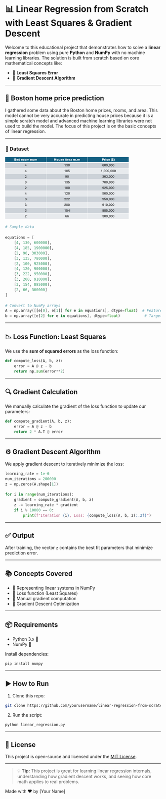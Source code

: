 # 📊 Linear Regression from Scratch with Least Squares & Gradient Descent

Welcome to this educational project that demonstrates how to solve a **linear regression** problem using pure **Python** and **NumPy** with no machine learning libraries. The solution is built from scratch based on core mathematical concepts like:

- 🔢 **Least Squares Error**
- 🔁 **Gradient Descent Algorithm**

---
## 🏡 Boston home price prediction

I gathered some data about the Boston home prices, rooms, and area.
This model cannot be very accurate in predicting house prices because it is a simple scratch model and advanced machine learning libraries were not used to build the model. The focus of this project is on the basic concepts of linear regression.

---
### 📁 Dataset
<p>
    <img src="assets/data.png" width="400" alt="dataset" />
<p/>


```python
# Sample data

equations = [
    [4, 130, 600000],
    [4, 185, 1900000],
    [2, 90, 303000],
    [3, 135, 780000],
    [2, 100, 925000],
    [4, 120, 900000],
    [3, 222, 950000],
    [3, 200, 910000],
    [3, 154, 885000],
    [2, 66, 300000]
]

# Convert to NumPy arrays
A = np.array([[e[0], e[1]] for e in equations], dtype=float)  # Features
b = np.array([e[2] for e in equations], dtype=float)           # Targets
```

---

## 📉 Loss Function: Least Squares
We use the **sum of squared errors** as the loss function:

```python
def compute_loss(A, b, z):
    error = A @ z - b
    return np.sum(error**2)
```

---

## 🔍 Gradient Calculation
We manually calculate the gradient of the loss function to update our parameters:

```python
def compute_gradient(A, b, z):
    error = A @ z - b
    return 2 * A.T @ error
```

---

## ⚙️ Gradient Descent Algorithm
We apply gradient descent to iteratively minimize the loss:

```python
learning_rate = 1e-6
num_iterations = 200000
z = np.zeros(A.shape[1])

for i in range(num_iterations):
    gradient = compute_gradient(A, b, z)
    z -= learning_rate * gradient
    if i % 10000 == 0:
        print(f"Iteration {i}, Loss: {compute_loss(A, b, z):.2f}")
```

---

## ✅ Output
After training, the vector `z` contains the best fit parameters that minimize prediction error.

---

## 📚 Concepts Covered
- 📐 Representing linear systems in NumPy
- 🔢 Loss function (Least Squares)
- 📏 Manual gradient computation
- 🔁 Gradient Descent Optimization

---

## 📦 Requirements
- Python 3.x 🐍
- NumPy 🔢

Install dependencies:
```bash
pip install numpy
```

---

## ▶️ How to Run
1. Clone this repo:
```bash
git clone https://github.com/yourusername/linear-regression-from-scratch.git
```
2. Run the script:
```bash
python linear_regression.py
```

---

## 📄 License
This project is open-source and licensed under the [MIT License](LICENSE).

---

> 💡 **Tip:** This project is great for learning linear regression internals, understanding how gradient descent works, and seeing how core math applies to real problems.

Made with ❤️ by [Your Name]
